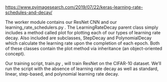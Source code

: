 https://www.pyimagesearch.com/2019/07/22/keras-learning-rate-schedules-and-decay/


The worker  module contains our ResNet CNN and our learning_rate_schedulers.py . The LearningRateDecay  parent class simply includes a method called plot  for plotting each of our types of learning rate decay. Also included are subclasses, StepDecay  and PolynomialDecay  which calculate the learning rate upon the completion of each epoch. Both of these classes contain the plot  method via inheritance (an object-oriented concept).

Our training script, train.py , will train ResNet on the CIFAR-10 dataset. We’ll run the script with the absence of learning rate decay as well as standard, linear, step-based, and polynomial learning rate decay.

